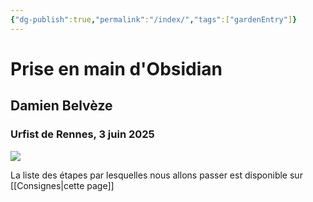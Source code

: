 ```yaml
---
{"dg-publish":true,"permalink":"/index/","tags":["gardenEntry"]}
---
```



# Prise en main d'Obsidian

## Damien Belvèze
### Urfist de Rennes, 3 juin 2025

![](/img/user/images/logo_obsidian.png)



La liste des étapes par lesquelles nous allons passer est disponible sur [[Consignes\|cette page]]

